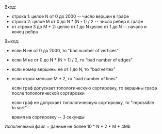 Вход:
- строка 1:
	целое N от 0 до 2000 -- число вершин в графе
- строка 2:
	целое M от 0 до N * (N - 1) / 2 -- число ребер в графе
- от строки 3 до M + 2:
	целое от 1 до N целое от 1 до N -- начало и конец ребра

Выход:
- если N не от 0 до 2000, то "bad number of vertices"
- если M не от 0 до N * (N + 1) / 2, то "bad number of edges"
- если номер вершины не от 1 до N, то "bad vertex"
- если строк меньше M + 2, то "bad number of lines"

	если граф допускает топологическую сортировку,
	то вершины графа после топологической сортировки

	если граф не допускает топологическую сортировку,
	то "impossible to sort"

	время на сортировку -- 3 секунды

Исполняемый файл + данные не более 10 * N + 2 * M + 4Mb
